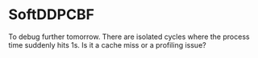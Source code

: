 # SoftDDPCBF

To debug further tomorrow. There are isolated cycles where the process time suddenly hits 1s. Is it a cache miss or a profiling issue?